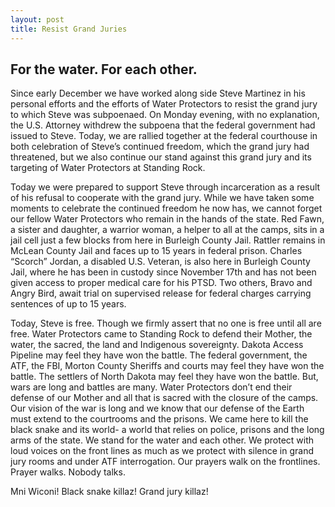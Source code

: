 ```yaml
---
layout: post
title: Resist Grand Juries
---
```


## For the water. For each other.

Since early December we have worked along side Steve Martinez in his personal efforts and the efforts of Water Protectors to resist the grand jury to which Steve was subpoenaed. On Monday evening, with no explanation, the U.S. Attorney withdrew the subpoena that the federal government had issued to Steve. Today, we are rallied together at the federal courthouse in both celebration of Steve’s continued freedom, which the grand jury had threatened, but we also continue our stand against this grand jury and its targeting of Water Protectors at Standing Rock.

Today we were prepared to support Steve through incarceration as a result of his refusal to cooperate with the grand jury. While we have taken some moments to celebrate the continued freedom he now has, we cannot forget our fellow Water Protectors who remain in the hands of the state. Red Fawn, a sister and daughter, a warrior woman, a helper to all at the camps, sits in a jail cell just a few blocks from here in Burleigh County Jail. Rattler remains in McLean County Jail and faces up to 15 years in federal prison. Charles “Scorch” Jordan, a disabled U.S. Veteran, is also here in Burleigh County Jail, where he has been in custody since November 17th and has not been given access to proper medical care for his PTSD. Two others, Bravo and Angry Bird, await trial on supervised release for federal charges carrying sentences of up to 15 years.

Today, Steve is free. Though we firmly assert that no one is free until all are free. Water Protectors came to Standing Rock to defend their Mother, the water, the sacred, the land and Indigenous sovereignty. Dakota Access Pipeline may feel they have won the battle. The federal government, the ATF, the FBI, Morton County Sheriffs and courts may feel they have won the battle. The settlers of North Dakota may feel they have won the battle. But, wars are long and battles are many. Water Protectors don’t end their defense of our Mother and all that is sacred with the closure of the camps. Our vision of the war is long and we know that our defense of the Earth must extend to the courtrooms and the prisons. We came here to kill the black snake and its world- a world that relies on police, prisons and the long arms of the state.
We stand for the water and each other. We protect with loud voices on the front lines as much as we protect with silence in grand jury rooms and under ATF interrogation. Our prayers walk on the frontlines. Prayer walks. Nobody talks.

Mni Wiconi! Black snake killaz! Grand jury killaz!


